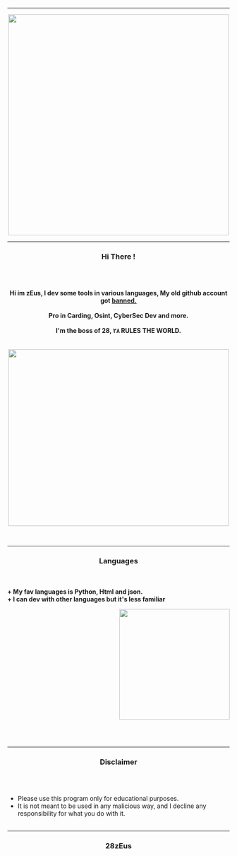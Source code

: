-----

<p align="center">
<img src="https://media.discordapp.net/attachments/1002625111997812836/1130112676232704000/image.png", width="500", height="500">
</p>

-----

### <p align="center">Hi There !</p>

<br><br>
<p align="center">
<strong>
Hi im zEus, I dev some tools in various languages, My old github account got <a href="https://media.discordapp.net/attachments/1002625111997812836/1130110667299491891/image.png">banned.</a>
<br><br>
Pro in Carding, Osint, CyberSec Dev and more.
<br><br>
I'm the boss of 28, ٢٨ RULES THE WORLD.
<br><br><br>
</strong>
<img src="https://media.discordapp.net/attachments/1002625111997812836/1130120535951552522/image.png" width="500", height="400">
</p>
<br>

-----

### <p align="center">Languages</p>

<br><br>
<strong>+ My fav languages is Python, Html and json.</strong>
<br>
<strong>+ I can dev with other languages but it's less familiar</strong>
<br>

<p align="right">
<img src="https://media.discordapp.net/attachments/1002625111997812836/1130122828537151580/image.png" width="250", height="250">
</p>

<br><br>

-----

### <p align="center">Disclaimer</p>

<br><br>
* Please use this program only for educational purposes.
* It is not meant to be used in any malicious way, and I decline any responsibility for what you do with it.
<br><br>

-----

### <p align="center">28zEus</p>
